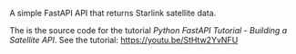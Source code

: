 A simple FastAPI API that returns Starlink satellite data.

The is the source code for the tutorial *Python FastAPI Tutorial - Building a Satellite API*. 
See the tutorial: https://youtu.be/StHtw2YvNFU